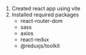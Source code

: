 1. Created react app using vite 
2. Installed required packages
    - react-router-dom
    - sass
    - axios
    - react-redux
    - @reduxjs/toolkit
    